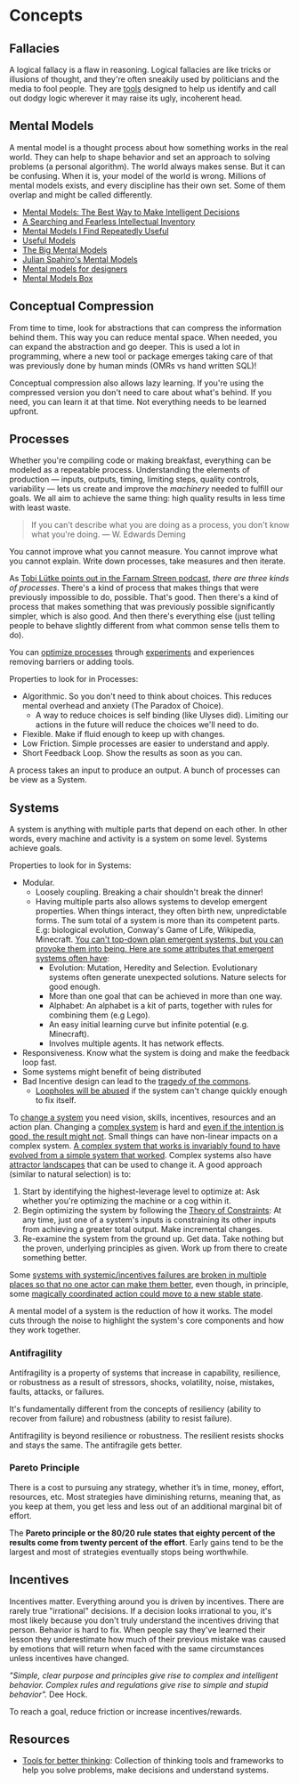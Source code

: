 # Concepts

## Fallacies

A logical fallacy is a flaw in reasoning. Logical fallacies are like tricks or illusions of thought, and they're often sneakily used by politicians and the media to fool people. They are [tools](https://yourlogicalfallacyis.com/) designed to help us identify and call out dodgy logic wherever it may raise its ugly, incoherent head.

## Mental Models

A mental model is a thought process about how something works in the real world. They can help to shape behavior and set an approach to solving problems (a personal algorithm). The world always makes sense. But it can be confusing. When it is, your model of the world is wrong. Millions of mental models exists, and every discipline has their own set. Some of them overlap and might be called differently.

- [Mental Models: The Best Way to Make Intelligent Decisions](https://www.farnamstreetblog.com/mental-models/)
- [A Searching and Fearless Intellectual Inventory](https://www.facebook.com/notes/kent-beck/a-searching-and-fearless-intellectual-inventory/1179765038723025)
- [Mental Models I Find Repeatedly Useful](https://medium.com/@yegg/mental-models-i-find-repeatedly-useful-936f1cc405d#.vvrgpsu13)
- [Useful Models](http://www.defmacro.org/2016/12/22/models.html)
- [The Big Mental Models](https://jamesclear.com/mental-models)
- [Julian Spahiro's Mental Models](https://www.julian.com/blog/mental-model-examples)
- [Mental models for designers](https://dropbox.design/article/mental-models-for-designers)
- [Mental Models Box](https://www.mentalmodelsbox.com/explore)

## Conceptual Compression

From time to time, look for abstractions that can compress the information behind them. This way you can reduce mental space. When needed, you can expand the abstraction and go deeper. This is used a lot in programming, where a new tool or package emerges taking care of that was previously done by human minds (OMRs vs hand written SQL)!

Conceptual compression also allows lazy learning. If you're using the compressed version you don't need to care about what's behind. If you need, you can learn it at that time. Not everything needs to be learned upfront.

## Processes

Whether you're compiling code or making breakfast, everything can be modeled as a repeatable process. Understanding the elements of production — inputs, outputs, timing, limiting steps, quality controls, variability — lets us create and improve the _machinery_ needed to fulfill our goals. We all aim to achieve the same thing: high quality results in less time with least waste.

> If you can't describe what you are doing as a process, you don't know what you're doing. — W. Edwards Deming

You cannot improve what you cannot measure. You cannot improve what you cannot explain. Write down processes, take measures and then iterate.

As [Tobi Lütke points out in the Farnam Streen podcast](https://fs.blog/tobi-lutke/), _there are three kinds of processes_. There's a kind of process that makes things that were previously impossible to do, possible. That's good. Then there's a kind of process that makes something that was previously possible significantly simpler, which is also good. And then there's everything else \(just telling people to behave slightly different from what common sense tells them to do\).

You can [optimize processes](https://youtu.be/lhbLNBqhQkc) through [experiments](https://rs.io/how-to-get-started-with-anything/) and experiences removing barriers or adding tools.

Properties to look for in Processes:

- Algorithmic. So you don't need to think about choices. This reduces mental overhead and anxiety (The Paradox of Choice).
  - A way to reduce choices is self binding (like Ulyses did). Limiting our actions in the future will reduce the choices we'll need to do.
- Flexible. Make if fluid enough to keep up with changes.
- Low Friction. Simple processes are easier to understand and apply.
- Short Feedback Loop. Show the results as soon as you can.

A process takes an input to produce an output. A bunch of processes can be view as a System.

## Systems

A system is anything with multiple parts that depend on each other. In other words, every machine and activity is a system on some level. Systems achieve goals.

Properties to look for in Systems:

- Modular.
  - Loosely coupling. Breaking a chair shouldn't break the dinner!
  - Having multiple parts also allows systems to develop emergent properties. When things interact, they often birth new, unpredictable forms. The sum total of a system is more than its competent parts. E.g: biological evolution, Conway's Game of Life, Wikipedia, Minecraft. [You can't top-down plan emergent systems, but you can provoke them into being. Here are some attributes that emergent systems often have](http://gordonbrander.com/pattern/provoking-emergence/):
    - Evolution: Mutation, Heredity and Selection. Evolutionary systems often generate unexpected solutions. Nature selects for good enough.
    - More than one goal that can be achieved in more than one way.
    - Alphabet: An alphabet is a kit of parts, together with rules for combining them (e.g Lego).
    - An easy initial learning curve but infinite potential (e.g. Minecraft).
    - Involves multiple agents. It has network effects.
- Responsiveness. Know what the system is doing and make the feedback loop fast.
- Some systems might benefit of being distributed
- Bad Incentive design can lead to the [tragedy of the commons](https://slatestarcodex.com/2014/07/30/meditations-on-moloch/).
  - [Loopholes will be abused](https://www.youtube.com/watch?v=dDYFiq1l5Dg) if the system can't change quickly enough to fix itself.

To [change a system](https://intenseminimalism.com/2015/a-framework-for-thinking-about-systems-change/) you need vision, skills, incentives, resources and an action plan. Changing a [complex system](https://complexityexplained.github.io/) is hard and [even if the intention is good, the result might not](https://fs.blog/2013/10/iatrogenics/). Small things can have non-linear impacts on a complex system. [A complex system that works is invariably found to have evolved from a simple system that worked](https://en.wikipedia.org/wiki/John_Gall_(author)#Gall's_law). Complex systems also have [attractor landscapes](https://ncase.me/attractors/) that can be used to change it. A good approach (similar to natural selection) is to:

  1. Start by identifying the highest-leverage level to optimize at: Ask whether you're optimizing the machine or a cog within it.
  2. Begin optimizing the system by following the [Theory of Constraints](https://en.wikipedia.org/wiki/Theory_of_constraints): At any time, just one of a system's inputs is constraining its other inputs from achieving a greater total output. Make incremental changes.
  3. Re-examine the system from the ground up. Get data. Take nothing but the proven, underlying principles as given. Work up from there to create something better.

Some [systems with systemic/incentives failures are broken in multiple places so that no one actor can make them better](https://slatestarcodex.com/2014/07/30/meditations-on-moloch/), even though, in principle, some [magically coordinated action could move to a new stable state](https://equilibriabook.com/molochs-toolbox/).

A mental model of a system is the reduction of how it works. The model cuts through the noise to highlight the system's core components and how they work together.

### Antifragility

Antifragility is a property of systems that increase in capability, resilience, or robustness as a result of stressors, shocks, volatility, noise, mistakes, faults, attacks, or failures.

It's fundamentally different from the concepts of resiliency (ability to recover from failure) and robustness (ability to resist failure).

Antifragility is beyond resilience or robustness. The resilient resists shocks and stays the same. The antifragile gets better.

### Pareto Principle

There is a cost to pursuing any strategy, whether it’s in time, money, effort, resources, etc. Most strategies have diminishing returns, meaning that, as you keep at them, you get less and less out of an additional marginal bit of effort.

The **Pareto principle or the 80/20 rule states that eighty percent of the results come from twenty percent of the effort**.  Early gains tend to be the largest and most of strategies eventually stops being worthwhile.

## Incentives

Incentives matter. Everything around you is driven by incentives. There are rarely true "irrational" decisions. If a decision looks irrational to you, it's most likely because you don't truly understand the incentives driving that person.
Behavior is hard to fix. When people say they've learned their lesson they underestimate how much of their previous mistake was caused by emotions that will return when faced with the same circumstances unless incentives have changed.

_"Simple, clear purpose and principles give rise to complex and intelligent behavior. Complex rules and regulations give rise to simple and stupid behavior"._ Dee Hock.

To reach a goal, reduce friction or increase incentives/rewards.


## Resources

- [Tools for better thinking](https://untools.co/): Collection of thinking tools and frameworks to help you solve problems, make decisions and understand systems.
